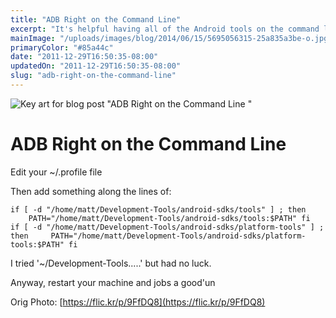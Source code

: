 ```yaml
---
title: "ADB Right on the Command Line"
excerpt: "It's helpful having all of the Android tools on the command line so that when ever you need them, you aren't hunting around for them in the IDE or trying to remember where you stashed them on your system."
mainImage: "/uploads/images/blog/2014/06/15/5695056315-25a835a3be-o.jpg"
primaryColor: "#85a44c"
date: "2011-12-29T16:50:35-08:00"
updatedOn: "2011-12-29T16:50:35-08:00"
slug: "adb-right-on-the-command-line"
---
```

![Key art for blog post "ADB Right on the Command Line "](/uploads/images/blog/2014/06/15/5695056315-25a835a3be-o.jpg)

# ADB Right on the Command Line 

Edit your ~/.profile file 

Then add something along the lines of: 

`if [ -d "/home/matt/Development-Tools/android-sdks/tools" ] ; then     PATH="/home/matt/Development-Tools/android-sdks/tools:$PATH" fi   if [ -d "/home/matt/Development-Tools/android-sdks/platform-tools" ] ; then     PATH="/home/matt/Development-Tools/android-sdks/platform-tools:$PATH" fi` 

I tried '~/Development-Tools.....' but had no luck. 

Anyway, restart your machine and jobs a good'un

Orig Photo: [https://flic.kr/p/9FfDQ8](https://flic.kr/p/9FfDQ8)